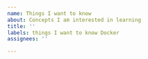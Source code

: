 ```yaml
---
name: Things I want to know
about: Concepts I am interested in learning
title: ''
labels: things I want to know Docker
assignees: ''

---
```



